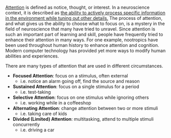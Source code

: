 [Attention](https://dictionary.cambridge.org/dictionary/english/attention#google_vignette) is defined as notice, thought, or interest. In a neuroscience context, it is described as [the ability to actively process specific information in the environment while tuning out other details.](https://verywellmind.com/what-is-attention-2795009) The process of attention, and what gives us the ability to choose what to focus on, is a mystery in the field of neuroscience that many have tried to unravel. Since attention is such an important part of learning and skill, people have frequently tried to enhance their attention in many ways. For one example, nootropics have been used throughout human history to enhance attention and cognition. Modern computer technology has provided yet more ways to modify human abilities and experiences.

There are many types of attention that are used in different circumstances. 
- **Focused Attention**: focus on a stimulus, often external
    - i.e. notice an alarm going off, find the source and reason
- **Sustained Attention**: focus on a single stimulus for a period
    - i.e. test-taking
- **Selective Attention**: focus on one stimulus while ignoring others
    - i.e. working while in a coffeeshop
- **Alternating Attention**: change attention between two or more stimuli
    - i.e. taking care of kids
- **Divided (Limited) Attention**: multitasking, attend to multiple stimuli concurrently 
    - i.e. driving a car


